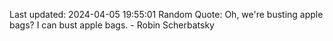 Last updated: 2024-04-05 19:55:01
Random Quote: Oh, we're busting apple bags? I can bust apple bags. - Robin Scherbatsky